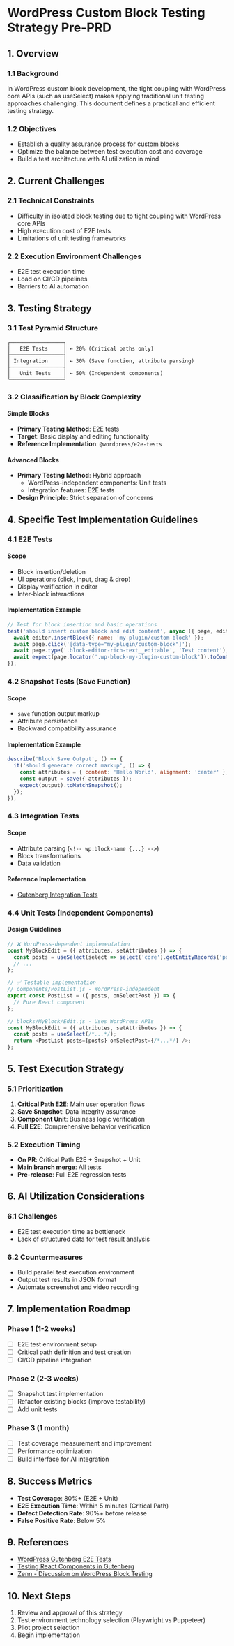 # WordPress Custom Block Testing Strategy Pre-PRD

## 1. Overview

### 1.1 Background
In WordPress custom block development, the tight coupling with WordPress core APIs (such as useSelect) makes applying traditional unit testing approaches challenging. This document defines a practical and efficient testing strategy.

### 1.2 Objectives
- Establish a quality assurance process for custom blocks
- Optimize the balance between test execution cost and coverage
- Build a test architecture with AI utilization in mind

## 2. Current Challenges

### 2.1 Technical Constraints
- Difficulty in isolated block testing due to tight coupling with WordPress core APIs
- High execution cost of E2E tests
- Limitations of unit testing frameworks

### 2.2 Execution Environment Challenges
- E2E test execution time
- Load on CI/CD pipelines
- Barriers to AI automation

## 3. Testing Strategy

### 3.1 Test Pyramid Structure

```text
┌─────────────────┐
│   E2E Tests     │ ← 20% (Critical paths only)
├─────────────────┤
│ Integration     │ ← 30% (Save function, attribute parsing)
├─────────────────┤
│   Unit Tests    │ ← 50% (Independent components)
└─────────────────┘
```

### 3.2 Classification by Block Complexity

#### Simple Blocks
- **Primary Testing Method**: E2E tests
- **Target**: Basic display and editing functionality
- **Reference Implementation**: `@wordpress/e2e-tests`

#### Advanced Blocks
- **Primary Testing Method**: Hybrid approach
  - WordPress-independent components: Unit tests
  - Integration features: E2E tests
- **Design Principle**: Strict separation of concerns

## 4. Specific Test Implementation Guidelines

### 4.1 E2E Tests

#### Scope
- Block insertion/deletion
- UI operations (click, input, drag & drop)
- Display verification in editor
- Inter-block interactions

#### Implementation Example
```javascript
// Test for block insertion and basic operations
test('should insert custom block and edit content', async ({ page, editor }) => {
  await editor.insertBlock({ name: 'my-plugin/custom-block' });
  await page.click('[data-type="my-plugin/custom-block"]');
  await page.type('.block-editor-rich-text__editable', 'Test content');
  await expect(page.locator('.wp-block-my-plugin-custom-block')).toContainText('Test content');
});
```

### 4.2 Snapshot Tests (Save Function)

#### Scope
- `save` function output markup
- Attribute persistence
- Backward compatibility assurance

#### Implementation Example
```javascript
describe('Block Save Output', () => {
  it('should generate correct markup', () => {
    const attributes = { content: 'Hello World', alignment: 'center' };
    const output = save({ attributes });
    expect(output).toMatchSnapshot();
  });
});
```

### 4.3 Integration Tests

#### Scope
- Attribute parsing (`<!-- wp:block-name {...} -->`)
- Block transformations
- Data validation

#### Reference Implementation
- [Gutenberg Integration Tests](https://github.com/WordPress/gutenberg/tree/trunk/test/integration)

### 4.4 Unit Tests (Independent Components)

#### Design Guidelines
```javascript
// ❌ WordPress-dependent implementation
const MyBlockEdit = ({ attributes, setAttributes }) => {
  const posts = useSelect(select => select('core').getEntityRecords('postType', 'post'));
  // ...
};

// ✅ Testable implementation
// components/PostList.js - WordPress-independent
export const PostList = ({ posts, onSelectPost }) => {
  // Pure React component
};

// blocks/MyBlock/Edit.js - Uses WordPress APIs
const MyBlockEdit = ({ attributes, setAttributes }) => {
  const posts = useSelect(/*...*/);
  return <PostList posts={posts} onSelectPost={/*...*/} />;
};
```

## 5. Test Execution Strategy

### 5.1 Prioritization

1. **Critical Path E2E**: Main user operation flows
2. **Save Snapshot**: Data integrity assurance
3. **Component Unit**: Business logic verification
4. **Full E2E**: Comprehensive behavior verification

### 5.2 Execution Timing

- **On PR**: Critical Path E2E + Snapshot + Unit
- **Main branch merge**: All tests
- **Pre-release**: Full E2E regression tests

## 6. AI Utilization Considerations

### 6.1 Challenges
- E2E test execution time as bottleneck
- Lack of structured data for test result analysis

### 6.2 Countermeasures
- Build parallel test execution environment
- Output test results in JSON format
- Automate screenshot and video recording

## 7. Implementation Roadmap

### Phase 1 (1-2 weeks)
- [ ] E2E test environment setup
- [ ] Critical path definition and test creation
- [ ] CI/CD pipeline integration

### Phase 2 (2-3 weeks)
- [ ] Snapshot test implementation
- [ ] Refactor existing blocks (improve testability)
- [ ] Add unit tests

### Phase 3 (1 month)
- [ ] Test coverage measurement and improvement
- [ ] Performance optimization
- [ ] Build interface for AI integration

## 8. Success Metrics

- **Test Coverage**: 80%+ (E2E + Unit)
- **E2E Execution Time**: Within 5 minutes (Critical Path)
- **Defect Detection Rate**: 90%+ before release
- **False Positive Rate**: Below 5%

## 9. References

- [WordPress Gutenberg E2E Tests](https://github.com/WordPress/gutenberg/tree/trunk/test/e2e/specs/editor/blocks)
- [Testing React Components in Gutenberg](https://developer.wordpress.org/block-editor/how-to-guides/testing/)
- [Zenn - Discussion on WordPress Block Testing](https://zenn.dev/chiilog/scraps/ee1c5f14e6da3a)

## 10. Next Steps

1. Review and approval of this strategy
2. Test environment technology selection (Playwright vs Puppeteer)
3. Pilot project selection
4. Begin implementation
